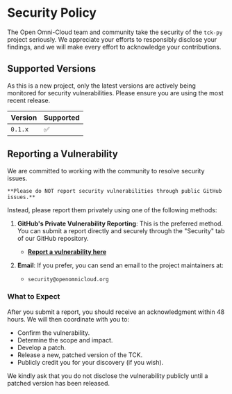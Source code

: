 # Security Policy

The Open Omni-Cloud team and community take the security of the `tck-py` project seriously. We appreciate your efforts to responsibly disclose your findings, and we will make every effort to acknowledge your contributions.

## Supported Versions

As this is a new project, only the latest versions are actively being monitored for security vulnerabilities. Please ensure you are using the most recent release.

| Version | Supported          |
| ------- | ------------------ |
| `0.1.x` | :white_check_mark: |

## Reporting a Vulnerability

We are committed to working with the community to resolve security issues.

```admonition danger
**Please do NOT report security vulnerabilities through public GitHub issues.**
```

Instead, please report them privately using one of the following methods:

1.  **GitHub's Private Vulnerability Reporting**: This is the preferred method. You can submit a report directly and securely through the "Security" tab of our GitHub repository.
    -   [**Report a vulnerability here**](https://github.com/open-omni-cloud/tck-py/security/advisories/new)

2.  **Email**: If you prefer, you can send an email to the project maintainers at:
    -   `security@openomnicloud.org`

### What to Expect

After you submit a report, you should receive an acknowledgment within 48 hours. We will then coordinate with you to:
-   Confirm the vulnerability.
-   Determine the scope and impact.
-   Develop a patch.
-   Release a new, patched version of the TCK.
-   Publicly credit you for your discovery (if you wish).

We kindly ask that you do not disclose the vulnerability publicly until a patched version has been released.
